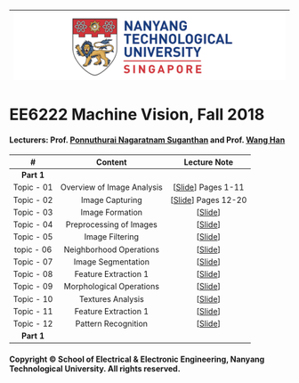|![image](https://github.com/NTU-CCA/EE6222/blob/master/logo.png)|
|---|
# EE6222 Machine Vision, Fall 2018

#### Lecturers: Prof. [Ponnuthurai Nagaratnam Suganthan](https://www.ntu.edu.sg/home/epnsugan/) and Prof. [Wang Han](http://research.ntu.edu.sg/expertise/academicprofile/pages/StaffProfile.aspx?ST_EMAILID=hw)

|#|Content|Lecture Note
|:---:|:---:|:---:|
|**Part 1**|
|Topic - 01|Overview of Image Analysis|[[Slide](https://github.com/NTU-CCA/EE7207/blob/master/Slides/EE7207-NN1_2019.pdf)] Pages 1-11|
|Topic - 02|Image Capturing|[[Slide](https://github.com/NTU-CCA/EE7207/blob/master/Slides/EE7207-NN2_2019.pdf)] Pages 12-20|
|Topic - 03|Image Formation|[[Slide](https://github.com/NTU-CCA/EE7207/blob/master/Slides/EE7207-NN3_2019.pdf)]|
|Topic - 04|Preprocessing of Images|[[Slide](https://github.com/NTU-CCA/EE7207/blob/master/Slides/EE7207-NN4_2019.pdf)]|
|Topic - 05|Image Filtering|[[Slide](https://github.com/NTU-CCA/EE7207/blob/master/Slides/EE7207-NN5_2019.pdf)]|
|topic - 06|Neighborhood Operations|[[Slide](https://github.com/NTU-CCA/EE7207/blob/master/Slides/EE7207-NN6_2019.pdf)]|
|Topic - 07|Image Segmentation|[[Slide](https://github.com/NTU-CCA/EE7207/blob/master/Slides/EE7207-NN7_2019.pdf)]|
|Topic - 08|Feature Extraction 1|[[Slide](https://github.com/NTU-CCA/EE7207/blob/master/Slides/EE7207-Part2-1.pdf)]|
|Topic - 09|Morphological Operations|[[Slide](https://github.com/NTU-CCA/EE7207/blob/master/Slides/EE7207-Part2-2.pdf)]|
|Topic - 10|Textures Analysis|[[Slide](https://github.com/NTU-CCA/EE7207/blob/master/Slides/EE7207-Part2-3.pdf)]|
|Topic - 11|Feature Extraction 1|[[Slide](https://github.com/NTU-CCA/EE7207/blob/master/Slides/EE7207-Part2-4.pdf)]|
|Topic - 12|Pattern Recognition|[[Slide](https://github.com/NTU-CCA/EE7207/blob/master/Slides/EE7207-Part2-5.pdf)]|
|**Part 1**|


#### Copyright © School of Electrical & Electronic Engineering, Nanyang Technological University. All rights reserved.

